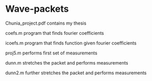 # Wave-packets

Chunia_project.pdf contains my thesis

coefs.m program that finds fourier coefficients

icoefs.m program that finds function given fourier coefficients

proj5.m performs first set of measurements 

dunn.m stretches the packet and performs measurements

dunn2.m further stretches the packet and performs measurements

